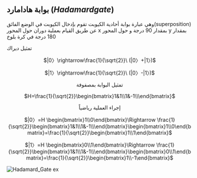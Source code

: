 ## بوابة هادامارد $(Hadamard gate)$

وهي عبارة  بوابة أحادية الكيوبت  تقوم بإدخال الكيوبت  في الوضع الفائق(superposition) عن طريق القيام بعملية دوران حول المحور x بمقدار 90 درجة و حول المحور y بمقدار 180 درجة في كرة بلوخ
    

تمثيل ديراك
 <div align="center">

$|0〉\rightarrow\frac{1}{\sqrt{2}}\ (|0〉+|1〉)$

$|1〉\rightarrow\frac{1}{\sqrt{2}}\ (|0〉-|1〉)$


تمثيل البوابة بمصفوفة 

$H=\frac{1}{\sqrt{2}}\begin{bmatrix}1&1\\1&-1\\\end{bmatrix}$



إجراء العملية رياضياً 

$|0〉=H \begin{bmatrix}1\\0\end{bmatrix}\Rightarrow \frac{1}{\sqrt{2}}\begin{bmatrix}1&1\\1&-1\\\end{bmatrix}\begin{bmatrix}1\\0\end{bmatrix}=\frac{1}{\sqrt{2}}\begin{bmatrix}1\\1\end{bmatrix}$


$|1〉=H \begin{bmatrix}0\\1\end{bmatrix}\Rightarrow \frac{1}{\sqrt{2}}\begin{bmatrix}1&1\\1&-1\\\end{bmatrix}\begin{bmatrix}0\\1\end{bmatrix}=\frac{1}{\sqrt{2}}\begin{bmatrix}1\\-1\end{bmatrix}$
</div>

![Hadamard_Gate ex](~/images/Bloch_sphere_Hadamard.png)



<!-- المصادر -->
<!-- https://www.quantum-inspire.com/kbase/hadamard/ -->
<!-- https://en.wikipedia.org/wiki/Quantum_logic_gate -->
<!-- https://www.researchgate.net/figure/The-Hadamard-gate-H-that-puts-a-basis-state-into-an-equal-superposition-of-the-basis_fig3_45854777 -->
